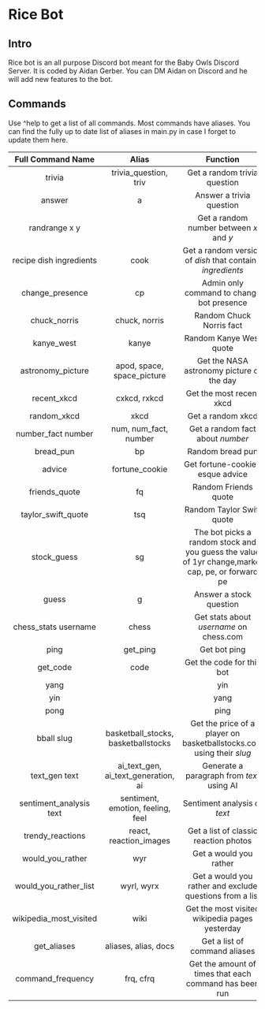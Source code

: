 # Rice Bot
## Intro
Rice bot is an all purpose Discord bot meant for the Baby Owls Discord Server. It is coded by Aidan Gerber. You can DM Aidan on Discord and he will add new features to the bot.
## Commands
Use ^help to get a list of all commands. Most commands have aliases. You can find the fully up to date list of aliases in main.py in case I forget to update them here.

| Full Command Name | Alias  | Function  |
| :-----: | :-: | :-: |
| trivia | trivia_question, triv | Get a random trivia question |
| answer | a | Answer a trivia question |
| randrange x y |  | Get a random number between *x* and *y* |
| recipe dish ingredients | cook | Get a random version of *dish* that contains *ingredients* |
| change_presence | cp | Admin only command to change bot presence |
| chuck_norris | chuck, norris | Random Chuck Norris fact |
| kanye_west | kanye | Random Kanye West quote |
| astronomy_picture | apod, space, space_picture | Get the NASA astronomy picture of the day |
| recent_xkcd | cxkcd, rxkcd | Get the most recent xkcd |
| random_xkcd | xkcd | Get a random xkcd |
| number_fact number | num, num_fact, number | Get a random fact about *number* |
| bread_pun | bp | Random bread pun |
| advice | fortune_cookie | Get fortune-cookie-esque advice |
| friends_quote | fq | Random Friends quote |
| taylor_swift_quote | tsq | Random Taylor Swift quote |
| stock_guess | sg | The bot picks a random stock and you guess the value of 1yr change,market cap, pe, or forward pe |
| guess | g | Answer a stock question |
| chess_stats username | chess | Get stats about *username* on chess.com |
| ping | get_ping | Get bot ping |
| get_code | code | Get the code for this bot |
| yang |  | yin |
| yin |  | yang |
| pong |  | ping |
| bball slug | basketball_stocks, basketballstocks | Get the price of a player on basketballstocks.com using their *slug* |
| text_gen text | ai_text_gen, ai_text_generation, ai | Generate a paragraph from *text* using AI |
| sentiment_analysis text | sentiment, emotion, feeling, feel | Sentiment analysis of *text* |
| trendy_reactions | react, reaction_images | Get a list of classic reaction photos |
| would_you_rather | wyr | Get a would you rather |
| would_you_rather_list | wyrl, wyrx | Get a would you rather and exclude questions from a list  |
| wikipedia_most_visited | wiki | Get the most visited wikipedia pages yesterday |
| get_aliases | aliases, alias, docs | Get a list of command aliases |
| command_frequency | frq, cfrq | Get the amount of times that each command has been run |

